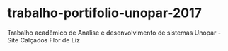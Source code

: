 # trabalho-portifolio-unopar-2017
Trabalho acadêmico de Analise e desenvolvimento de sistemas Unopar  - Site Calçados Flor de Liz

